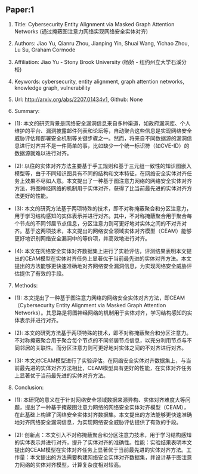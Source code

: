 ## Paper:1




1. Title: Cybersecurity Entity Alignment via Masked Graph Attention Networks (通过掩蔽图注意力网络实现网络安全实体对齐)

2. Authors: Jiao Yu, Qianru Zhou, Jianping Yin, Shuai Wang, Yichao Zhou, Lu Su, Graham Cormode

3. Affiliation: Jiao Yu - Stony Brook University (杨娇 - 纽约州立大学石溪分校)

4. Keywords: cybersecurity, entity alignment, graph attention networks, knowledge graph, vulnerability

5. Url: http://arxiv.org/abs/2207.01434v1, Github: None

6. Summary:

- (1): 本文的研究背景是网络安全漏洞信息来自多种渠道，如政府漏洞库、个人维护的平台、漏洞披露邮件列表和论坛等，自动聚合这些信息是实现网络安全威胁评估和部署安全机制等关键步骤之一。然而，将来自不同数据源的漏洞信息进行对齐并不是一件简单的事，比如缺少一个统一标识符（如CVE-ID）的数据源就难以进行对齐。

- (2): 以往的实体对齐方法主要基于手工规则和基于三元组一致性的知识图嵌入模型等，由于不同知识图具有不同的结构和文本特征，在网络安全实体对齐任务上效果不尽如人意。本文提出了一种基于图注意力网络的网络安全实体对齐方法，将图神经网络的机制用于实体对齐，获得了比当前最先进的实体对齐方法更好的性能。

- (3): 本文的研究方法基于两项特殊的技术，即不对称掩蔽聚合和分区注意力，用于学习结构感知的实体表示并进行对齐。其中，不对称掩蔽聚合用于聚合每个节点的不同邻居节点信息，分区注意力则可更好地对实体之间的不对齐对齐。基于这两项技术，本文提出的网络安全领域实体对齐模型（CEAM）能够更好地识别网络安全漏洞中的等价项，并高效地进行对齐。

- (4): 本文在网络安全实体对齐数据集上进行了实验评估，评测结果表明本文提出的CEAM模型在实体对齐任务上显著优于当前最先进的实体对齐方法。本文提出的方法能够更快速准确地对齐网络安全漏洞信息，为实现网络安全威胁评估提供了有效的手段。
7. Methods:

- (1): 本文提出了一种基于图注意力网络的网络安全实体对齐方法，即CEAM（Cybersecurity Entity Alignment via Masked Graph Attention Networks）。其思路是将图神经网络的机制用于实体对齐，学习结构感知的实体表示并进行对齐。

- (2): 本文的研究方法基于两项特殊的技术，即不对称掩蔽聚合和分区注意力。不对称掩蔽聚合用于聚合每个节点的不同邻居节点信息，以充分利用节点与不同邻居的关联性。而分区注意力则可更好地对实体之间的不对齐进行对齐。

- (3): 本文对CEAM模型进行了实验评估。在网络安全实体对齐数据集上，与当前最先进的实体对齐方法相比，CEAM模型具有更好的性能，在实体对齐任务上显著优于当前最先进的实体对齐方法。





8. Conclusion: 

- (1): 本研究的意义在于针对网络安全领域数据来源异构、实体对齐难度大等问题，提出了一种基于掩蔽图注意力网络的网络安全实体对齐模型（CEAM），在此基础上构建了网络安全实体对齐数据集。本文提出的方法能够更快速准确地对齐网络安全漏洞信息，为实现网络安全威胁评估提供了有效的手段。

- (2): 创新点：本文引入不对称掩蔽聚合和分区注意力技术，用于学习结构感知的实体表示并进行对齐，提升了实体对齐的准确性。性能：实验结果表明本文提出的CEAM模型在实体对齐任务上显著优于当前最先进的实体对齐方法。工作量：本文提出的方法需要构建网络安全实体对齐数据集，并设计基于图注意力网络的实体对齐模型，计算复杂度相对较高。




